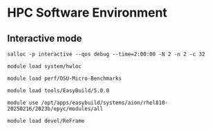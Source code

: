 # HPC Software Environment


## Interactive mode 
```
salloc -p interactive --qos debug --time=2:00:00 -N 2 -n 2 -c 32
```

```
module load system/hwloc 
```

```
module load perf/OSU-Micro-Benchmarks
```

```
module load tools/EasyBuild/5.0.0
```

```
module use /opt/apps/easybuild/systems/aion/rhel810-20250216/2023b/epyc/modules/all
```

```
module load devel/ReFrame
```
